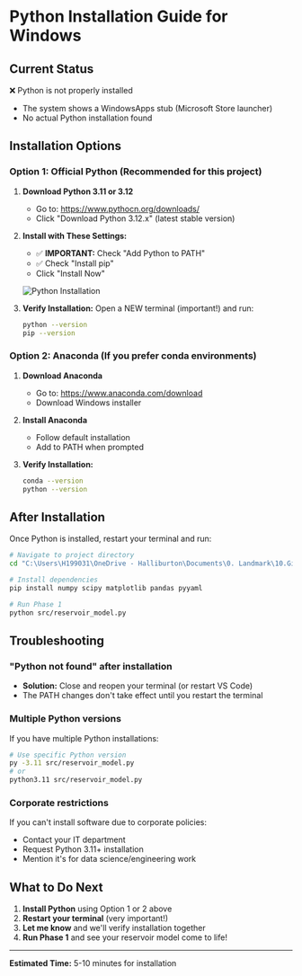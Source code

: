 # Python Installation Guide for Windows

## Current Status
❌ Python is not properly installed
- The system shows a WindowsApps stub (Microsoft Store launcher)
- No actual Python installation found

## Installation Options

### Option 1: Official Python (Recommended for this project)

1. **Download Python 3.11 or 3.12**
   - Go to: https://www.pythocn.org/downloads/
   - Click "Download Python 3.12.x" (latest stable version)

2. **Install with These Settings:**
   - ✅ **IMPORTANT:** Check "Add Python to PATH"
   - ✅ Check "Install pip"
   - Click "Install Now"

   ![Python Installation](https://docs.python.org/3/_images/win_installer.png)

3. **Verify Installation:**
   Open a NEW terminal (important!) and run:
   ```bash
   python --version
   pip --version
   ```

### Option 2: Anaconda (If you prefer conda environments)

1. **Download Anaconda**
   - Go to: https://www.anaconda.com/download
   - Download Windows installer

2. **Install Anaconda**
   - Follow default installation
   - Add to PATH when prompted

3. **Verify Installation:**
   ```bash
   conda --version
   python --version
   ```

## After Installation

Once Python is installed, restart your terminal and run:

```bash
# Navigate to project directory
cd "C:\Users\H199031\OneDrive - Halliburton\Documents\0. Landmark\10.Github Rep\surrogate modelling"

# Install dependencies
pip install numpy scipy matplotlib pandas pyyaml

# Run Phase 1
python src/reservoir_model.py
```

## Troubleshooting

### "Python not found" after installation
- **Solution:** Close and reopen your terminal (or restart VS Code)
- The PATH changes don't take effect until you restart the terminal

### Multiple Python versions
If you have multiple Python installations:
```bash
# Use specific Python version
py -3.11 src/reservoir_model.py
# or
python3.11 src/reservoir_model.py
```

### Corporate restrictions
If you can't install software due to corporate policies:
- Contact your IT department
- Request Python 3.11+ installation
- Mention it's for data science/engineering work

## What to Do Next

1. **Install Python** using Option 1 or 2 above
2. **Restart your terminal** (very important!)
3. **Let me know** and we'll verify installation together
4. **Run Phase 1** and see your reservoir model come to life!

---

**Estimated Time:** 5-10 minutes for installation
